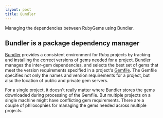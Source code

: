 ```yaml
---
layout: post
title: Bundler
---
```


<div class="message">
Managing the dependencies between RubyGems using Bundler.
</div>

## Bundler is a package dependency manager

[Bundler](http://bundler.io/) provides a consistent environment for Ruby projects by tracking and installing the correct versions of
gems needed for a project. Bundler manages the inter-gem dependencies, and selects the best set of gems that meet the version
requirements specified in a project's [Gemfile](http://bundler.io/gemfile.html). The Gemfile specifies not only the names and version
requirements for a project, but also the location of public and private gem servers.

For a single project, it doesn't really matter where Bundler stores the gems downloaded during processing of the Gemfile. But multiple
projects on a single machine might have conflicting gem requirements. There are a couple of philosophies for managing the gems needed 
across multiple projects.


